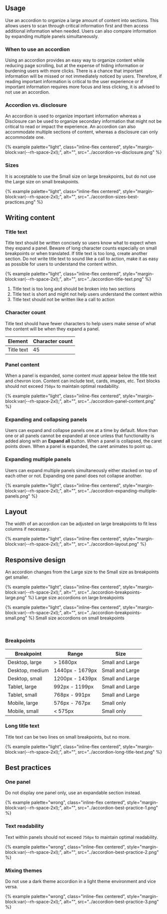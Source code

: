## Usage 
Use an accordion to organize a large amount of content into sections. This allows users to scan through critical information first and then access additional information when needed. Users can also compare information by expanding multiple panels simultaneously.
### When to use an accordion 
Using an accordion provides an easy way to organize content while reducing page scrolling, but at the expense of hiding information or burdening users with more clicks. There is a chance that important information will be missed or not immediately noticed by users. Therefore, if reading important information is critical to the user experience or if important information requires more focus and less clicking, it is advised to not use an accordion.
### Accordion vs. disclosure 
An accordion is used to organize important information whereas a Disclosure can be used to organize secondary information that might not be critical to read or impact the experience. An accordion can also accommodate multiple sections of content, whereas a disclosure can only accommodate one.

{% example palette="light",
          class="inline-flex centered",
          style="margin-block:var(--rh-space-2xl);",
          alt="",
          src="../accordion-vs-disclosure.png" %}


### Sizes 
It is acceptable to use the Small size on large breakpoints, but do not use the Large size on small breakpoints.

{% example palette="light",
          class="inline-flex centered",
          style="margin-block:var(--rh-space-2xl);",
          alt="",
          src="../accordion-sizes-best-practices.png" %}


## Writing content 
### Title text 
Title text should be written concisely so users know what to expect when they expand a panel. Beware of long character counts especially on small breakpoints or when translated. If title text is too long, create another section. Do not write title text to sound like a call to action, make it as easy as possible for users to understand the content within.

{% example palette="light",
          class="inline-flex centered",
          style="margin-block:var(--rh-space-2xl);",
          alt="",
          src="../accordion-title-text.png" %}

1) Title text is too long and should be broken into two sections
2) Title text is short and might not help users understand the content within
3) Title text should not be written like a call to action
### Character count 
Title text should have fewer characters to help users make sense of what the content will be when they expand a panel.

| Element | Character count |
| ------- | --------------- |
| Title text | 45 |


### Panel content 
When a panel is expanded, some content must appear below the title text and chevron icon. Content can include text, cards, images, etc. Text blocks should not exceed <code>750px</code> to maintain optimal readability.

{% example palette="light",
          class="inline-flex centered",
          style="margin-block:var(--rh-space-2xl);",
          alt="",
          src="../accordion-panel-content.png" %}


### Expanding and collapsing panels 
Users can expand and collapse panels one at a time by default. More than one or all panels cannot be expanded at once unless that functionality is added along with an <strong>Expand all</strong> button. When a panel is collapsed, the caret points down. When a panel is expanded, the caret animates to point up.
### Expanding multiple panels 
Users can expand multiple panels simultaneously either stacked on top of each other or not. Expanding one panel does not collapse another.

{% example palette="light",
          class="inline-flex centered",
          style="margin-block:var(--rh-space-2xl);",
          alt="",
          src="../accordion-expanding-multiple-panels.png" %}


## Layout 
The width of an accordion can be adjusted on large breakpoints to fit less columns if necessary.

{% example palette="light",
          class="inline-flex centered",
          style="margin-block:var(--rh-space-2xl);",
          alt="",
          src="../accordion-layout.png" %}


## Responsive design 
An accordion changes from the Large size to the Small size as breakpoints get smaller.

{% example palette="light",
          class="inline-flex centered",
          style="margin-block:var(--rh-space-2xl);",
          alt="",
          src="../accordion-breakpoints-large.png" %}
Large size accordions on large breakpoints

{% example palette="light",
          class="inline-flex centered",
          style="margin-block:var(--rh-space-2xl);",
          alt="",
          src="../accordion-breakpoints-small.png" %}
Small size accordions on small breakpoints 

<br>

### Breakpoints

| Breakpoint | Range | Size |
| ---------- | ----- | ---- |
| Desktop, large | > 1680px | Small and Large |
| Desktop, medium | 1440px - 1679px | Small and Large |
| Desktop, small | 1200px - 1439px | Small and Large |
| Tablet, large | 992px - 1199px | Small and Large |
| Tablet, small | 768px - 991px | Small and Large |
| Mobile, large | 576px - 767px | Small only |
| Mobile, small | < 575px | Small only |


### Long title text 
Title text can be two lines on small breakpoints, but no more.

{% example palette="light",
          class="inline-flex centered",
          style="margin-block:var(--rh-space-2xl);",
          alt="",
          src="../accordion-long-title-text.png" %}


## Best practices 
### One panel 
Do not display one panel only, use an expandable section instead.

{% example palette="wrong",
          class="inline-flex centered",
          style="margin-block:var(--rh-space-2xl);",
          alt="",
          src="../accordion-best-practice-1.png" %}


### Text readability 
Text within panels should not exceed <code>750px</code> to maintain optimal readability.

{% example palette="wrong",
          class="inline-flex centered",
          style="margin-block:var(--rh-space-2xl);",
          alt="",
          src="../accordion-best-practice-2.png" %}


### Mixing themes 
Do not use a dark theme accordion in a light theme environment and vice versa.

{% example palette="wrong",
          class="inline-flex centered",
          style="margin-block:var(--rh-space-2xl);",
          alt="",
          src="../accordion-best-practice-3.png" %}

